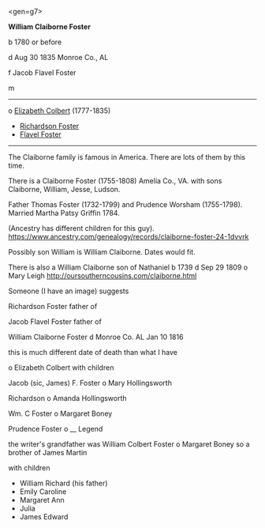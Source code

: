 <gen=g7>

<b>William Claiborne Foster</b>

b 1780 or before

d Aug 30 1835 Monroe Co., AL

f Jacob Flavel Foster

m

<hr> 

o [Elizabeth Colbert](../g7/elizabeth_colbert.md) (1777-1835)

- [Richardson Foster](../g6/richardson_foster.md)
- [Flavel Foster](../g6/flavel_foster.md)

<hr>

The Claiborne family is famous in America.  There are lots of them by this time.

There is a Claiborne Foster (1755-1808) Amelia Co., VA. with sons Claiborne, William, Jesse, Ludson. 

 Father Thomas Foster (1732-1799) and Prudence Worsham (1755-1798).  Married Martha Patsy Griffin 1784.

(Ancestry has different children for this guy).
https://www.ancestry.com/genealogy/records/claiborne-foster-24-1dvvrk

Possibly son William is William Claiborne.  Dates would fit.

There is also a William Claiborne son of Nathaniel b 1739 d Sep 29 1809 o Mary Leigh
http://oursoutherncousins.com/claiborne.html

Someone (I have an image) suggests

Richardson Foster father of

Jacob Flavel Foster father of

William Claiborne Foster d Monroe Co. AL Jan 10 1816

this is much different date of death than what I have

o Elizabeth Colbert with children

Jacob (sic, James) F. Foster o Mary Hollingsworth

Richardson o Amanda Hollingsworth

Wm. C Foster o Margaret Boney

Prudence Foster o __ Legend

the writer's grandfather was William Colbert Foster o Margaret Boney so a brother of James Martin

with children

- William Richard (his father)
- Emily Caroline
- Margaret Ann
- Julia 
- James Edward
